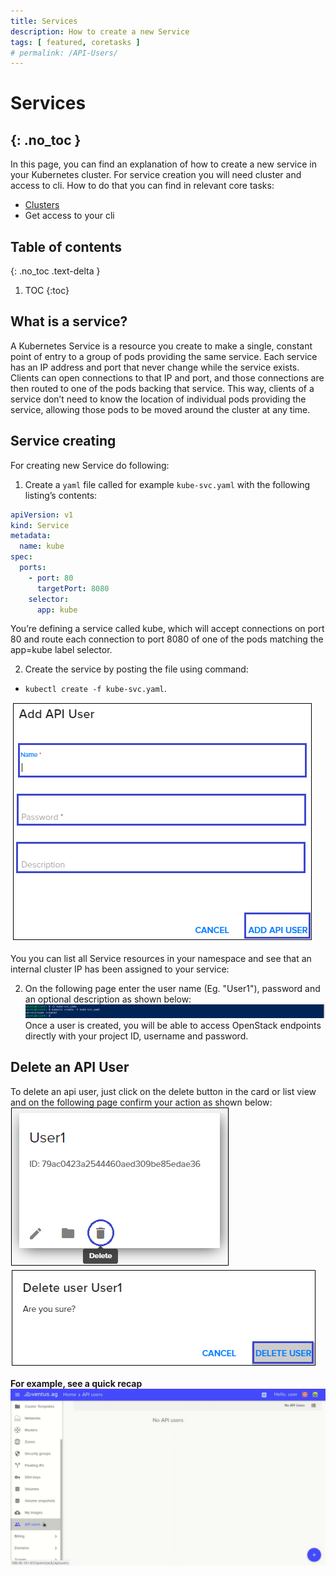 ```yaml
---
title: Services
description: How to create a new Service 
tags: [ featured, coretasks ]
# permalink: /API-Users/
---
```

# Services
{: .no_toc }
---

In this page, you can find an explanation of how to create a new service in your Kubernetes cluster. For service creation you will need cluster and access to cli. How to do that you can find in relevant core tasks: 
 - <a href="https://ventus-ag.github.io/docs/docs/coretasks/Clusters">Clusters</a>
 - Get access to your cli 

## Table of contents
{: .no_toc .text-delta }

1. TOC
{:toc}

## What is a service?

A Kubernetes Service is a resource you create to make a single, constant point of
entry to a group of pods providing the same service. Each service has an IP address
and port that never change while the service exists. Clients can open connections to
that IP and port, and those connections are then routed to one of the pods backing
that service. This way, clients of a service don’t need to know the location of individual pods providing the service, allowing those pods to be moved around the cluster
at any time.

## Service creating

For creating new Service do following:

1) Create a `yaml` file called for example `kube-svc.yaml` with the following listing’s contents: 

```yaml
apiVersion: v1
kind: Service
metadata:
  name: kube
spec:
  ports:
    - port: 80
      targetPort: 8080
    selector:
      app: kube
```   
You’re defining a service called kube, which will accept connections on port 80 and
route each connection to port 8080 of one of the pods matching the app=kube
label selector. 

2) Create the service by posting the file using command:
- `kubectl create -f kube-svc.yaml`.

![](../../assets/img/API-Users/API-Users2.png) 

You you can list all Service resources in your namespace and see
that an internal cluster IP has been assigned to your service:

2) On the following page enter the user name (Eg. "User1"), password and an optional description as shown below: 
![](../../assets/img/services/new_service_created.png)   
Once a user is created, you will be able to access OpenStack endpoints directly with your project ID, username and password.

## Delete an API User
To delete an api user, just click on the delete button in the card or list view and on the following page confirm your action as shown below:
![](../../assets/img/API-Users/API-Users3.png) 
![](../../assets/img/API-Users/API-Users4.png) 

**For example, see a quick recap**
![](../../assets/img/API-Users/API-user.gif)


